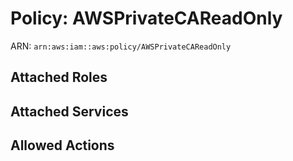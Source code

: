 # Policy: AWSPrivateCAReadOnly

ARN: `arn:aws:iam::aws:policy/AWSPrivateCAReadOnly`

## Attached Roles

## Attached Services


## Allowed Actions

